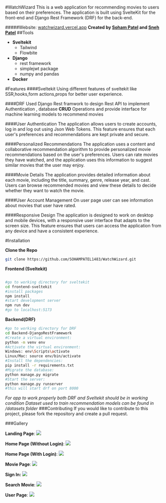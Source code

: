 #WatchWizard
This is a web application for recommending movies to users based on their preferences. The application is built using SvelteKit for the front-end and Django Rest Framework (DRF) for the back-end.

#####Website: [watchwizard.vercel.app](https://watchwizard.vercel.app/)
**Created by [Soham Patel](https://github.com/SOHAMPATEL1483) and [Sneh Patel](https://github.com/snehpatel1017)**
##Tools

- **Sveltekit**
  - Tailwind
  - Flowbite
- **Django**
  - rest framework
  - simplejwt package
  - numpy and pandas
- **Docker**

#Features
####Sveltekit
Using different features of sveltekit like SSR,hooks,form actions,props for better user experience.

####DRF
Used Django Rest framwork to design Rest API to implement Authentication , database **CRUD** Operations and provide interface for machine learning models to recommend movies

####User Authentication
The application allows users to create accounts, log in and log out using Json Web Tokens. This feature ensures that each user's preferences and recommendations are kept private and secure.

####Personalized Recommendations
The application uses a content and collaborative recommendation algorithm to provide personalized movie recommendations based on the user's preferences. Users can rate movies they have watched, and the application uses this information to suggest similar movies that the user may enjoy.

####Movie Details
The application provides detailed information about each movie, including the title, summary, genre, release year, and cast. Users can browse recommended movies and view these details to decide whether they want to watch the movie.

####User Account Management
On user page user can see information about movies that user have rated.

####Responsive Design
The application is designed to work on desktop and mobile devices, with a responsive user interface that adapts to the screen size. This feature ensures that users can access the application from any device and have a consistent experience.

#Installation

**Clone the Repo**

```bash
git clone https://github.com/SOHAMPATEL1483/WatchWizard.git
```

**Frontend (Sveltekit)**

```bash

#go to working directory for sveltekit
cd frontend-sveltekit
#install packages
npm install
#start development server
npm run dev
#go to localhost:5173
```

**Backend(DRF)**

```bash
#go to working directory for DRF
cd Backend-DjangoRestFramework
#Create a virtual environment:
python -m venv env
#Activate the virtual environment:
Windows: env\Scripts\activate
Linux/Mac: source env/bin/activate
#Install the dependencies:
pip install -r requirements.txt
#Migrate the database:
python manage.py migrate
#Start the server:
python manage.py runserver
#this will start drf on port 8000
```

_For app to work properly both DRF and Sveltekit should be in working condition_
_Dataset used to train recommendation models can be found in /datasets folder_
###Contributing
If you would like to contribute to this project, please fork the repository and create a pull request.

###Gallery

**Landing Page**:
<img src="https://user-images.githubusercontent.com/86504280/234232499-bc0b0bca-8eeb-47f3-9cdd-d51a4d6845d7.jpeg">

**Home Page (Without Login)**:
<img src="https://user-images.githubusercontent.com/86504280/234233472-2fe81f29-a54e-4082-a02b-2f9ff7c2e3a8.jpeg">

**Home Page (With Login)**:
<img src="https://user-images.githubusercontent.com/86504280/234233592-1884eefd-bdcf-4fd3-aff3-16d4f0fd9d98.jpeg">

**Movie Page**:
<img src="https://user-images.githubusercontent.com/86504280/234233873-23dd0d6d-7889-4580-b603-e69d2b3fe5c0.jpeg">

**Sign In:**
<img src="https://user-images.githubusercontent.com/86504280/234234103-61ebe1e9-f6c4-4ddd-8042-55465aafcd5d.jpeg">

**Search Movie**:
<img src="https://user-images.githubusercontent.com/86504280/234234246-b8c6ab9d-53bf-4179-8d96-fff678e9fe7a.jpeg">

**User Page**:
<img src="https://user-images.githubusercontent.com/86504280/234232961-37b2c8cb-5995-4666-8278-20e08ede272e.jpeg">

